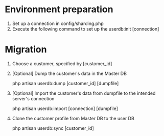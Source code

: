 # Environment preparation

1. Set up a connection in config/sharding.php
2. Execute the following command to set up the userdb:init [connection]

# Migration

1. Choose a customer, specified by [customer_id]

2. [Optional] Dump the customer's data in the Master DB

   php artisan userdb:dump [customer_id] [dumpfile]

3. [Optional] Import the customer's data from dumpfile to the intended server's connection

   php artisan userdb:import [connection] [dumpfile]

4. Clone the customer profile from Master DB to the user DB

   php artisan userdb:sync [customer_id]
